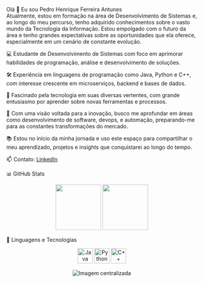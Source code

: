 Olá 👋 Eu sou Pedro Henrique Ferreira Antunes  
Atualmente, estou em formação na área de Desenvolvimento de Sistemas e, ao longo do meu percurso, tenho adquirido conhecimentos sobre o vasto mundo da Tecnologia da Informação. Estou empolgado com o futuro da área e tenho grandes expectativas sobre as oportunidades que ela oferece, especialmente em um cenário de constante evolução.

💻 Estudante de Desenvolvimento de Sistemas com foco em aprimorar habilidades de programação, análise e desenvolvimento de soluções.

🛠️ Experiência em linguagens de programação como Java, Python e C++, com interesse crescente em microserviços, backend e bases de dados.

🚀 Fascinado pela tecnologia em suas diversas vertentes, com grande entusiasmo por aprender sobre novas ferramentas e processos.

🌱 Com uma visão voltada para a inovação, busco me aprofundar em áreas como desenvolvimento de software, devops, e automação, preparando-me para as constantes transformações do mercado.

📚 Estou no início da minha jornada e uso este espaço para compartilhar o meu aprendizado, projetos e insights que conquistarei ao longo do tempo.

📫 Contato: [LinkedIn](#)

📊 GitHub Stats  
<p align="center">
  <img height="120em" src="https://github-readme-stats.vercel.app/api?username=PedroMiguel77768&show_icons=true&theme=tokyonight&hide_title=false" />
  <img height="120em" src="https://github-readme-stats.vercel.app/api/top-langs/?username=PedroMiguel77768&layout=compact&theme=tokyonight" />
</p>

🚀 Linguagens e Tecnologias  
<p align="center">
  <img src="https://cdn.jsdelivr.net/gh/devicons/devicon/icons/java/java-original.svg" height="40" alt="Java" />
  <img src="https://cdn.jsdelivr.net/gh/devicons/devicon/icons/python/python-original.svg" height="40" alt="Python" />
  <img src="https://cdn.jsdelivr.net/gh/devicons/devicon/icons/cplusplus/cplusplus-original.svg" height="40" alt="C++" />
</p>

<p align="center">
  <img src="https://github.com/user-attachments/assets/d1285ea5-983e-405e-a17e-53673b2a3041" alt="Imagem centralizada" />
</p>
